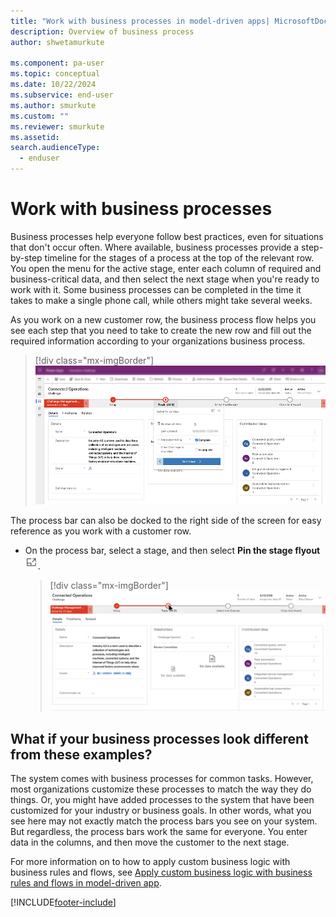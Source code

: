 ```yaml
---
title: "Work with business processes in model-driven apps| MicrosoftDocs"
description: Overview of business process 
author: shwetamurkute

ms.component: pa-user
ms.topic: conceptual
ms.date: 10/22/2024
ms.subservice: end-user
ms.author: smurkute
ms.custom: ""
ms.reviewer: smurkute
ms.assetid: 
search.audienceType: 
  - enduser
---
```

# Work with business processes

Business processes help everyone follow best practices, even for situations that don't occur often. Where available, business processes provide a step-by-step timeline for the stages of a process at the top of the relevant row. You open the menu for the active stage, enter each column of required and business-critical data, and then select the next stage when you're ready to work with it. Some business processes can be completed in the time it takes to make a single phone call, while others might take several weeks.


As you work on a new customer row, the business process flow helps you see each step that you need to take to create the new row and fill out the required information according to your organizations business process. 


  > [!div class="mx-imgBorder"]
  > ![Business process bar.](media/business-process.png "The business process bar")



The process bar can also be docked to the right side of the screen for easy reference as you work with a customer row. 

- On the process bar, select a stage, and then select **Pin the stage flyout** ![Pin business stage flyout."](media/bp_stage_flyout.png "Pin business process stage flyout"). 

  > [!div class="mx-imgBorder"]
  > ![Business process.](media/bpdock.gif "Business process")
 
  
 
## What if your business processes look different from these examples?  

The system comes with business processes for common tasks. However, most organizations customize these processes to match the way they do things. Or, you might have added processes to the system that have been customized for your industry or business goals. In other words, what you see here may not exactly match the process bars you see on your system. But regardless, the process bars work the same for everyone. You enter data in the columns, and then move the customer to the next stage.


For more information on to how to apply custom business logic with business rules and flows, see [Apply custom business logic with business rules and flows in model-driven app](../maker/model-driven-apps/guide-staff-through-common-tasks-processes.md).


[!INCLUDE[footer-include](../includes/footer-banner.md)]
